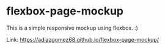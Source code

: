 # flexbox-page-mockup

This is a simple responsive mockup using flexbox. :)

Link: https://adiazgomez68.github.io/flexbox-page-mockup/
